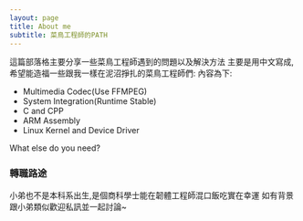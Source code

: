 ```yaml
---
layout: page
title: About me
subtitle: 菜鳥工程師的PATH
---
```


這篇部落格主要分享一些菜鳥工程師遇到的問題以及解決方法
主要是用中文寫成,希望能造福一些跟我一樣在泥沼掙扎的菜鳥工程師們:
內容為下:
- Multimedia Codec(Use FFMPEG)
- System Integration(Runtime Stable)
- C and CPP 
- ARM Assembly
- Linux Kernel and Device Driver

What else do you need?

### 轉職路途

小弟也不是本科系出生,是個商科學士能在韌體工程師混口飯吃實在幸運
如有背景跟小弟類似歡迎私訊並一起討論~

